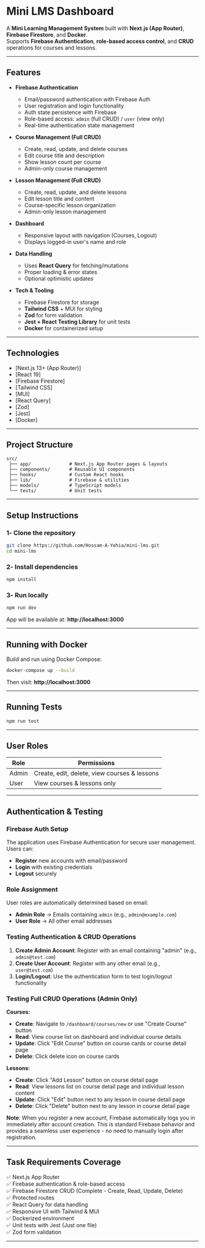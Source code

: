 # Mini LMS Dashboard

A **Mini Learning Management System** built with **Next.js (App Router)**, **Firebase Firestore**, and **Docker**.  
Supports **Firebase Authentication**, **role-based access control**, and **CRUD** operations for courses and lessons.

---

## Features

- **Firebase Authentication**
  - Email/password authentication with Firebase Auth
  - User registration and login functionality
  - Auth state persistence with Firebase
  - Role-based access: `admin` (full CRUD) / `user` (view only)
  - Real-time authentication state management

- **Course Management (Full CRUD)**
  - Create, read, update, and delete courses
  - Edit course title and description
  - Show lesson count per course
  - Admin-only course management

- **Lesson Management (Full CRUD)**
  - Create, read, update, and delete lessons
  - Edit lesson title and content
  - Course-specific lesson organization
  - Admin-only lesson management

- **Dashboard**
  - Responsive layout with navigation (Courses, Logout)
  - Displays logged-in user's name and role

- **Data Handling**
  - Uses **React Query** for fetching/mutations
  - Proper loading & error states
  - Optional optimistic updates

- **Tech & Tooling**
  - Firebase Firestore for storage
  - **Tailwind CSS** + MUI for styling
  - **Zod** for form validation
  - **Jest + React Testing Library** for unit tests
  - **Docker** for containerized setup

---

## Technologies

- [Next.js 13+ (App Router)]
- [React 19]
- [Firebase Firestore]
- [Tailwind CSS]
- [MUI]
- [React Query]
- [Zod]
- [Jest]
- [Docker]

---

## Project Structure

```
src/
 ├── app/              # Next.js App Router pages & layouts
 ├── components/       # Reusable UI components
 ├── hooks/            # Custom React hooks
 ├── lib/              # Firebase & utilities
 ├── models/           # TypeScript models
 └── tests/            # Unit tests
```

---

## Setup Instructions

### 1️- Clone the repository
```bash
git clone https://github.com/Hossam-A-Yehia/mini-lms.git
cd mini-lms
```

### 2️- Install dependencies
```bash
npm install
```

### 3️- Run locally
```bash
npm run dev
```
App will be available at: **http://localhost:3000**

---

##  Running with Docker

Build and run using Docker Compose:
```bash
docker-compose up --build
```
Then visit: **http://localhost:3000**

---

##  Running Tests
```bash
npm run test
```

---

##  User Roles

| Role   | Permissions |
|--------|-------------|
| Admin  | Create, edit, delete, view courses & lessons |
| User   | View courses & lessons only |

---

##  Authentication & Testing

### Firebase Auth Setup
The application uses Firebase Authentication for secure user management. Users can:
- **Register** new accounts with email/password
- **Login** with existing credentials
- **Logout** securely

### Role Assignment
User roles are automatically determined based on email:
- **Admin Role** → Emails containing `admin` (e.g., `admin@example.com`)
- **User Role** → All other email addresses

### Testing Authentication & CRUD Operations
1. **Create Admin Account**: Register with an email containing "admin" (e.g., `admin@test.com`)
2. **Create User Account**: Register with any other email (e.g., `user@test.com`)
3. **Login/Logout**: Use the authentication form to test login/logout functionality

### Testing Full CRUD Operations (Admin Only)
**Courses:**
- **Create**: Navigate to `/dashboard/courses/new` or use "Create Course" button
- **Read**: View course list on dashboard and individual course details
- **Update**: Click "Edit Course" button on course cards or course detail page
- **Delete**: Click delete icon on course cards

**Lessons:**
- **Create**: Click "Add Lesson" button on course detail page
- **Read**: View lessons list on course detail page and individual lesson content
- **Update**: Click "Edit" button next to any lesson in course detail page
- **Delete**: Click "Delete" button next to any lesson in course detail page

**Note**: When you register a new account, Firebase automatically logs you in immediately after account creation. This is standard Firebase behavior and provides a seamless user experience - no need to manually login after registration.

---


##  Task Requirements Coverage   
✅ Next.js App Router  
✅ Firebase authentication & role-based access   
✅ Firebase Firestore CRUD (Complete - Create, Read, Update, Delete)      
✅ Protected routes  
✅ React Query for data handling   
✅ Responsive UI with Tailwind & MUI  
✅ Dockerized environment  
✅ Unit tests with Jest  (Just one file)   
✅ Zod form validation 

---
